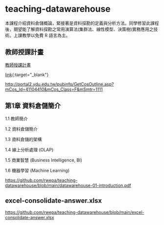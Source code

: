 # teaching-datawarehouse
本課程介紹資料倉儲概論，緊接著是資料探勘的定義與分析方法。同學修習此課程後，期望能了解資料探勘之常用演算法(集群法、線性模型、決策樹)實務應用之技術。上課教學以免費 R 語言為主。

## 教師授課計畫

<a href="http://portal2.ydu.edu.tw/pubinfo/GetCosOutline.asp?mCos_Id=41104410&mCos_Class=F&mSmtr=1111" target="_blank">教師授課計畫</a>

[link]([url](http://portal2.ydu.edu.tw/pubinfo/GetCosOutline.asp?mCos_Id=41104410&mCos_Class=F&mSmtr=1111)){:target="_blank"}

http://portal2.ydu.edu.tw/pubinfo/GetCosOutline.asp?mCos_Id=41104410&mCos_Class=F&mSmtr=1111

## 第1章 資料倉儲簡介

1.1 教師簡介

1.2 資料倉儲簡介

1.3 資料倉儲的架構

1.4 線上分析處理 (OLAP)

1.5 商業智慧 (Business Intelligence,  BI)

1.6 機器學習 (Machine Learning)

https://github.com/rwepa/teaching-datawarehouse/blob/main/datawarehouse-01-introduction.pdf

## excel-consolidate-answer.xlsx
https://github.com/rwepa/teaching-datawarehouse/blob/main/excel-consolidate-answer.xlsx
